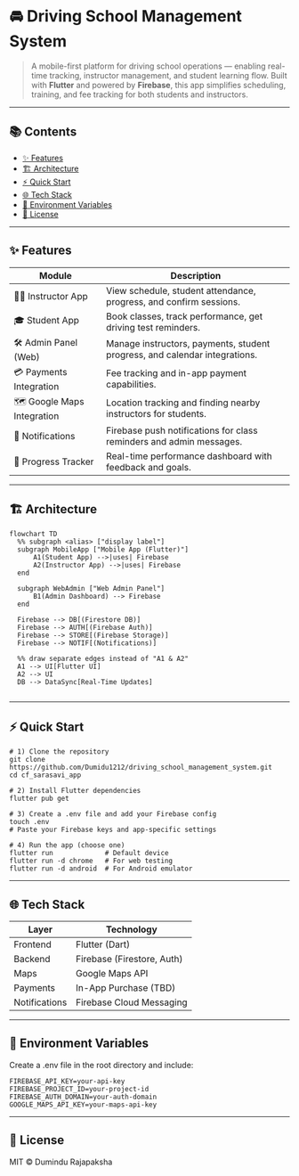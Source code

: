 # 🚘 Driving School Management System

> A mobile-first platform for driving school operations — enabling real-time tracking, instructor management, and student learning flow. Built with **Flutter** and powered by **Firebase**, this app simplifies scheduling, training, and fee tracking for both students and instructors.

---

## 📚 Contents

- [✨ Features](#-features)
- [🏗️ Architecture](#️-architecture)
- [⚡ Quick Start](#-quick-start)
- [🌐 Tech Stack](#-tech-stack)
- [🔐 Environment Variables](#-environment-variables)
- [📜 License](#-license)

---

## ✨ Features

| Module                    | Description                                                                 |
|---------------------------|-----------------------------------------------------------------------------|
| 👨‍🏫 Instructor App         | View schedule, student attendance, progress, and confirm sessions.          |
| 🎓 Student App            | Book classes, track performance, get driving test reminders.                |
| 🛠️ Admin Panel (Web)       | Manage instructors, payments, student progress, and calendar integrations.   |
| 💳 Payments Integration    | Fee tracking and in-app payment capabilities.                               |
| 🗺️ Google Maps Integration | Location tracking and finding nearby instructors for students.              |
| 🔔 Notifications           | Firebase push notifications for class reminders and admin messages.        |
| 🧾 Progress Tracker        | Real-time performance dashboard with feedback and goals.                    |

---

## 🏗️ Architecture

```mermaid
flowchart TD
  %% subgraph <alias> ["display label"]
  subgraph MobileApp ["Mobile App (Flutter)"]
      A1(Student App) -->|uses| Firebase
      A2(Instructor App) -->|uses| Firebase
  end

  subgraph WebAdmin ["Web Admin Panel"]
      B1(Admin Dashboard) --> Firebase
  end

  Firebase --> DB[(Firestore DB)]
  Firebase --> AUTH[(Firebase Auth)]
  Firebase --> STORE[(Firebase Storage)]
  Firebase --> NOTIF[(Notifications)]

  %% draw separate edges instead of "A1 & A2"
  A1 --> UI[Flutter UI]
  A2 --> UI
  DB --> DataSync[Real-Time Updates]


```

---

## ⚡ Quick Start

```
# 1) Clone the repository
git clone https://github.com/Dumidu1212/driving_school_management_system.git
cd cf_sarasavi_app

# 2) Install Flutter dependencies
flutter pub get

# 3) Create a .env file and add your Firebase config
touch .env
# Paste your Firebase keys and app-specific settings

# 4) Run the app (choose one)
flutter run             # Default device
flutter run -d chrome   # For web testing
flutter run -d android  # For Android emulator
```

---

## 🌐 Tech Stack

| Layer         | Technology                 |
| ------------- | -------------------------- |
| Frontend      | Flutter (Dart)             |
| Backend       | Firebase (Firestore, Auth) |
| Maps          | Google Maps API            |
| Payments      | In-App Purchase (TBD)      |
| Notifications | Firebase Cloud Messaging   |

---

## 🔐 Environment Variables

  Create a .env file in the root directory and include:
  
```
FIREBASE_API_KEY=your-api-key
FIREBASE_PROJECT_ID=your-project-id
FIREBASE_AUTH_DOMAIN=your-auth-domain
GOOGLE_MAPS_API_KEY=your-maps-api-key
```

---

## 📜 License
  MIT © Dumindu Rajapaksha

